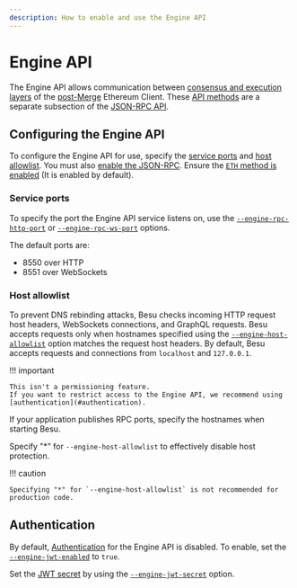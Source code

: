 ```yaml
---
description: How to enable and use the Engine API
---
```


# Engine API

The Engine API allows communication between [consensus and execution layers](../../../Concepts/Merge.md#execution-and-consensus-clients) of the [post-Merge](../../../Concepts/Merge.md) Ethereum Client.
These [API methods](../../../Reference/Engine-API-Methods.md) are a separate subsection of the [JSON-RPC API](API.md).

## Configuring the Engine API

To configure the Engine API for use, specify the [service ports](#service-ports) and [host allowlist](#host-allowlist).
You must also [enable the JSON-RPC](API.md#enabling-api-access).
Ensure the [`ETH` method is enabled](Using-JSON-RPC-API.md#api-methods-enabled-by-default) (It is enabled by default).

### Service ports

To specify the port the Engine API service listens on, use the
[`--engine-rpc-http-port`](../../../Reference/CLI/CLI-Syntax.md#engine-rpc-http-port) or 
[`--engine-rpc-ws-port`](../../../Reference/CLI/CLI-Syntax.md#engine-rpc-ws-port) options.

The default ports are:

* 8550 over HTTP
* 8551 over WebSockets

### Host allowlist

To prevent DNS rebinding attacks, Besu checks incoming HTTP request host headers, WebSockets connections, and GraphQL
requests.
Besu accepts requests only when hostnames specified using the
[`--engine-host-allowlist`](../../../Reference/CLI/CLI-Syntax.md#engine-host-allowlist) option matches the request host headers.
By default, Besu accepts requests and connections from `localhost` and `127.0.0.1`.

!!! important

    This isn't a permissioning feature.
    If you want to restrict access to the Engine API, we recommend using [authentication](#authentication).

If your application publishes RPC ports, specify the hostnames when starting Besu.

Specify "*" for `--engine-host-allowlist` to effectively disable host protection.

!!! caution

    Specifying "*" for `--engine-host-allowlist` is not recommended for production code.

## Authentication

By default, [Authentication](Authentication.md) for the Engine API is disabled.
To enable, set the [`--engine-jwt-enabled`](../../../Reference/CLI/CLI-Syntax.md#engine-jwt-enabled) to `true`.

Set the [JWT secret](Authentication.md#jwt-public-key-authentication) by using the [`--engine-jwt-secret`](../../../Reference/CLI/CLI-Syntax.md#engine-jwt-secret) option.
